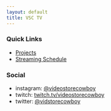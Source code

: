 ```yaml
---
layout: default
title: VSC TV
---
```


### Quick Links

 - [Projects](/projects.md)
 - [Streaming Schedule](https://twitch.tv/videostorecowboy/events)

### Social

- instagram: [@videostorecowboy](https://instagram.com/videostorecowboy)
- twitch: [twitch.tv/videostorecowboy](https://twitch.tv/videostorecowboy)
- twitter: [@vidstorecowboy](https://twitter.com/vidstorecowboy)
